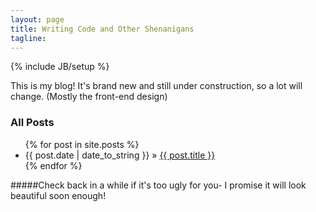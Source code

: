 ```yaml
---
layout: page
title: Writing Code and Other Shenanigans 
tagline: 
---
```

{% include JB/setup %}

This is my blog! It's brand new and still under construction, so a lot will change. (Mostly the front-end design)

### All Posts

<ul class="posts">
  {% for post in site.posts %}
    <li><span>{{ post.date | date_to_string }}</span> &raquo; <a href="{{ BASE_PATH }}{{ post.url }}">{{ post.title }}</a></li>
  {% endfor %}
</ul>

#####Check back in a while if it's too ugly for you- I promise it will look beautiful soon enough!
